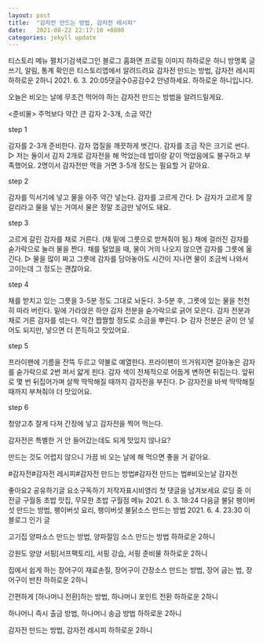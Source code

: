 ```yaml
---
layout: post
title:  "감자전 만드는 방법, 감자전 레시피"
date:   2021-08-22 22:17:10 +0800
categories: jekyll update
---
```

티스토리 메뉴 펼치기검색로그인
블로그 홈화면
프로필 이미지
하하로운 하니
방명록
글쓰기, 알림, 통계 확인은 티스토리앱에서
알려드려요
감자전 만드는 방법, 감자전 레시피
하하로운 2하니
2021. 6. 3. 20:05댓글수0공감수2
안녕하세요. 하하로운 하니입니다.

오늘은 비오는 날에 무조건 먹어야 하는 감자전 만드는 방법을 알려드릴게요.

<준비물>
주먹보다 약간 큰 감자 2-3개, 소금 약간

step 1



감자를 2-3개 준비한다.
감자 껍질을 깨끗하게 벗긴다.
감자를 조금 작은 크기로 썬다.
▷ 저는 둘이서 감자 2개로 감자전을 해 먹었는데 밥이랑 같이 먹었음에도 불구하고 부족했어요. 2명이서 감자전만 먹을 거면 3-5개 정도는 필요할 거 같아요.

 

step 2


감자를 믹서기에 넣고 물을 아주 약간 넣는다.
감자를 고르게 간다.
▷ 감자가 고르게 잘 갈리라고 물을 넣는 거여서 물은 정말 조금만 넣어도 돼요.

 

step 3


고르게 갈린 감자를 채로 거른다. (채 밑에 그릇으로 받쳐줘야 됨.)
채에 걸러진 감자를 숟가락으로 눌러 물을 짠다.
채를 털었을 때, 물이 거의 나오지 않으면 감자를 그릇에 옮긴다.
▷ 물을 많이 짜고 그릇에 감자를 담아놓아도 시간이 지나면 물이 조금씩 나와서 고이는데 그 정도는 괜찮아요. 

 

step 4



채를 받치고 있는 그릇을 3-5분 정도 그대로 놔둔다.
3-5분 후, 그릇에 있는 물을 천천히 따라 버린다.
밑에 가라앉은 하얀 감자 전분을 숟가락으로 긁어 모은다.
감자 전분과 채로 거른 감자를 섞는다.
약간 짭짤할 정도로 소금을 뿌린다.
▷ 감자 전분은 굳이 안 넣어도 되지만, 넣으면 더 쫀득하고 맛있어요.

 

step 5



프라이팬에 기름을 잔뜩 두르고 약불로 예열한다.
프라이팬이 뜨거워지면 갈아놓은 감자를 숟가락으로 2번 퍼서 얇게 핀다.
감자 색이 전체적으로 어둡게 변하면 뒤집는다.
앞뒤로 몇 번 뒤집어가며 살짝 딱딱해질 때까지 감자전을 부친다.
▷ 감자전을 바싹 딱딱해질 때까지 부쳐줘야 더 맛있어요.

 

step 6

청양고추 잘게 다져 간장에 넣고 감자전을 찍어 먹는다.
 

감자전은 특별한 거 안 들어갔는데도 되게 맛있지 않나요? 

만드는 것도 어렵지 않으니 가끔 비 오는 날에 해 먹으면 좋을 거 같아요.


#감자전#감자전 레시피#감자전 만드는 방법#감자전 만드는 법#비오는날 감자전

좋아요2
공유하기글 요소구독하기
저작자표시비영리
첫 댓글을 남겨보세요
로딩 중
이전글
구월동 초밥 맛집, 무모한 초밥 구월점 메뉴
2021. 6. 3. 18:24
다음글
불닭 팽이버섯 만드는 방법, 팽이버섯 요리, 팽이버섯 불닭소스 만드는 방법
2021. 6. 4. 23:30
이 블로그 인기 글

고기집 양파소스 만드는 방법, 양파절임 소스 만드는 방법
하하로운 2하니

강원도 양양 서핑[서프팩토리], 서핑 강습, 서핑 준비물
하하로운 2하니

집에서 쉽게 하는 장어구이 재료손질, 장어구이 간장소스 만드는 방법, 장어 굽는 법, 장어구이 반찬
하하로운 2하니

간편하게 [하나머니 전환]하는 방법, 하나머니 포인트 전환
하하로운 2하니

하나머니 즉시 출금 방법, 하나머니 송금 방법
하하로운 2하니

감자전 만드는 방법, 감자전 레시피
하하로운 2하니